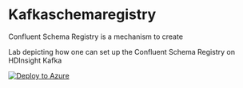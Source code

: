 # Kafkaschemaregistry
Confluent Schema Registry is a mechanism to create 


Lab depicting how one can set up the Confluent Schema Registry on HDInsight Kafka 

[![Deploy to Azure](https://aka.ms/deploytoazurebutton)](https://portal.azure.com/#create/Microsoft.Template/uri/https%3A%2F%2Fraw.githubusercontent.com%2Farnabganguly%2FKafkaschemaregistry%2Fmaster%2Fazuredeploy.json
)


<!--stackedit_data:
eyJoaXN0b3J5IjpbLTE3MDYzMjk3MTYsLTQ0MDU4Mzk2NywtMT
I2Njc3MDUyNSwxNDkxNTM2NjEsNjU1ODMxOTQ5LDg1MjMwMTQ1
NSwyNzA1Mzk2NjldfQ==
-->